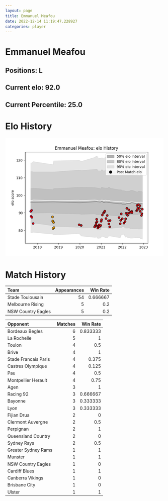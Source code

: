 ```yaml
---  
layout: page  
title: Emmanuel Meafou  
date: 2022-12-14 11:19:47.228927  
categories: player  
---
```

# Emmanuel Meafou

## Positions: L

## Current elo: 92.0

## Current Percentile: 25.0

# Elo History


![elo history](history_EmmanuelMeafou.png)
# Match History


| Team               |   Appearances |   Win Rate |
|:-------------------|--------------:|-----------:|
| Stade Toulousain   |            54 |   0.666667 |
| Melbourne Rising   |             5 |   0.2      |
| NSW Country Eagles |             5 |   0.2      |

| Opponent             |   Matches |   Win Rate |
|:---------------------|----------:|-----------:|
| Bordeaux Begles      |         6 |   0.833333 |
| La Rochelle          |         5 |   1        |
| Toulon               |         4 |   0.5      |
| Brive                |         4 |   1        |
| Stade Francais Paris |         4 |   0.375    |
| Castres Olympique    |         4 |   0.125    |
| Pau                  |         4 |   0.5      |
| Montpellier Herault  |         4 |   0.75     |
| Agen                 |         3 |   1        |
| Racing 92            |         3 |   0.666667 |
| Bayonne              |         3 |   0.333333 |
| Lyon                 |         3 |   0.333333 |
| Fijian Drua          |         2 |   0        |
| Clermont Auvergne    |         2 |   0.5      |
| Perpignan            |         2 |   1        |
| Queensland Country   |         2 |   0        |
| Sydney Rays          |         2 |   0.5      |
| Greater Sydney Rams  |         1 |   1        |
| Munster              |         1 |   1        |
| NSW Country Eagles   |         1 |   0        |
| Cardiff Blues        |         1 |   1        |
| Canberra Vikings     |         1 |   0        |
| Brisbane City        |         1 |   0        |
| Ulster               |         1 |   1        |